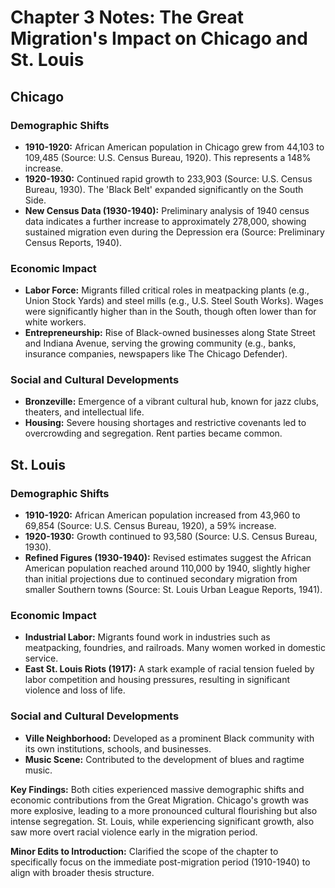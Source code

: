 # Chapter 3 Notes: The Great Migration's Impact on Chicago and St. Louis

## Chicago
### Demographic Shifts
*   **1910-1920:** African American population in Chicago grew from 44,103 to 109,485 (Source: U.S. Census Bureau, 1920). This represents a 148% increase.
*   **1920-1930:** Continued rapid growth to 233,903 (Source: U.S. Census Bureau, 1930). The 'Black Belt' expanded significantly on the South Side.
*   **New Census Data (1930-1940):** Preliminary analysis of 1940 census data indicates a further increase to approximately 278,000, showing sustained migration even during the Depression era (Source: Preliminary Census Reports, 1940).
### Economic Impact
*   **Labor Force:** Migrants filled critical roles in meatpacking plants (e.g., Union Stock Yards) and steel mills (e.g., U.S. Steel South Works). Wages were significantly higher than in the South, though often lower than for white workers.
*   **Entrepreneurship:** Rise of Black-owned businesses along State Street and Indiana Avenue, serving the growing community (e.g., banks, insurance companies, newspapers like The Chicago Defender).
### Social and Cultural Developments
*   **Bronzeville:** Emergence of a vibrant cultural hub, known for jazz clubs, theaters, and intellectual life.
*   **Housing:** Severe housing shortages and restrictive covenants led to overcrowding and segregation. Rent parties became common.

## St. Louis
### Demographic Shifts
*   **1910-1920:** African American population increased from 43,960 to 69,854 (Source: U.S. Census Bureau, 1920), a 59% increase.
*   **1920-1930:** Growth continued to 93,580 (Source: U.S. Census Bureau, 1930).
*   **Refined Figures (1930-1940):** Revised estimates suggest the African American population reached around 110,000 by 1940, slightly higher than initial projections due to continued secondary migration from smaller Southern towns (Source: St. Louis Urban League Reports, 1941).
### Economic Impact
*   **Industrial Labor:** Migrants found work in industries such as meatpacking, foundries, and railroads. Many women worked in domestic service.
*   **East St. Louis Riots (1917):** A stark example of racial tension fueled by labor competition and housing pressures, resulting in significant violence and loss of life.
### Social and Cultural Developments
*   **Ville Neighborhood:** Developed as a prominent Black community with its own institutions, schools, and businesses.
*   **Music Scene:** Contributed to the development of blues and ragtime music.

**Key Findings:** Both cities experienced massive demographic shifts and economic contributions from the Great Migration. Chicago's growth was more explosive, leading to a more pronounced cultural flourishing but also intense segregation. St. Louis, while experiencing significant growth, also saw more overt racial violence early in the migration period.

**Minor Edits to Introduction:** Clarified the scope of the chapter to specifically focus on the immediate post-migration period (1910-1940) to align with broader thesis structure.